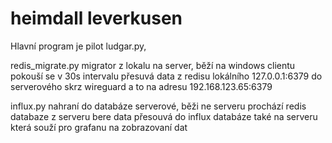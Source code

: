 # heimdall leverkusen
Hlavní program je pilot ludgar.py, 

redis_migrate.py migrator z lokalu na server,
běží na windows clientu  pokouší se v 30s intervalu přesuvá  data z redisu lokálního 127.0.0.1:6379 do serverového skrz wireguard a to na adresu 192.168.123.65:6379 

influx.py nahraní do databáze serverové,
běži ne serveru prochází redis databaze z serveru bere data přesouvá do influx databáze také na serveru která souží pro grafanu na zobrazovaní dat 
